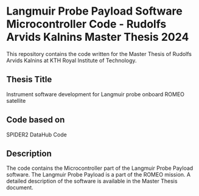 # Langmuir Probe Payload Software Microcontroller Code - Rudolfs Arvids Kalnins Master Thesis 2024
This repository contains the code written for the Master Thesis of Rudolfs Arvids Kalnins at KTH Royal Institute of Technology.
## Thesis Title 
Instrument software development for Langmuir probe onboard ROMEO satellite
## Code based on
SPIDER2 DataHub Code
## Description
The code contains the Microcontroller part of the Langmuir Probe Payload software. The Langmuir Probe Payload is a part of the ROMEO mission.
A detailed description of the software is available in the Master Thesis document.
